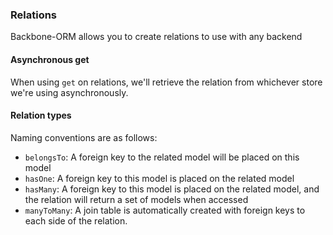 ### Relations

Backbone-ORM allows you to create relations to use with any backend

#### Asynchronous get

When using `get` on relations, we'll retrieve the relation from whichever store we're using asynchronously.

#### Relation types

Naming conventions are as follows:

* `belongsTo`: A foreign key to the related model will be placed on this model
* `hasOne`: A foreign key to this model is placed on the related model
* `hasMany`: A foreign key to this model is placed on the related model, and the relation will return a set of models when accessed
* `manyToMany`: A join table is automatically created with foreign keys to each side of the relation.

